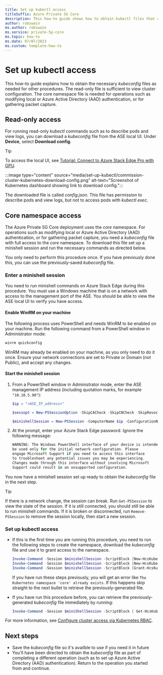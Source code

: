 ```yaml
---
title: Set up kubectl access 
titleSuffix: Azure Private 5G Core
description: This how-to guide shows how to obtain kubectl files that can be used to monitor your deployment and obtain diagnostics.
author: robswain
ms.author: robswain
ms.service: private-5g-core
ms.topic: how-to
ms.date: 07/07/2023
ms.custom: template-how-to 
---
```


# Set up kubectl access

This how-to guide explains how to obtain the necessary *kubeconfig* files as needed for other procedures. The read-only file is sufficient to view cluster configuration. The core namespace file is needed for operations such as modifying local or Azure Active Directory (AAD) authentication, or for gathering packet capture.

## Read-only access

For running read-only *kubectl* commands such as to describe pods and view logs, you can download a *kubeconfig* file from the ASE local UI. Under **Device**, select **Download config**.

> [!TIP]
> To access the local UI, see [Tutorial: Connect to Azure Stack Edge Pro with GPU](../databox-online/azure-stack-edge-gpu-deploy-connect.md).

:::image type="content" source="media/set-up-kubectl/commission-cluster-kubernetes-download-config.png" alt-text="Screenshot of Kubernetes dashboard showing link to download config.":::

The downloaded file is called *config.json*. This file has permission to describe pods and view logs, but not to access pods with *kubectl exec*.

## Core namespace access

The Azure Private 5G Core deployment uses the *core* namespace. For operations such as modifying local or Azure Active Directory (AAD) authentication, or for gathering packet capture, you need a *kubeconfig* file with full access to the *core* namespace. To download this file set up a minishell session and run the necessary commands as directed below.

You only need to perform this procedure once. If you have previously done this, you can use the previously-saved *kubeconfig* file.

### Enter a minishell session

You need to run minishell commands on Azure Stack Edge during this procedure. You must use a Windows machine that is on a network with access to the management port of the ASE. You should be able to view the ASE local UI to verify you have access.

#### Enable WinRM on your machine

The following process uses PowerShell and needs WinRM to be enabled on your machine. Run the following command from a PowerShell window in Administrator mode:
```powershell
winrm quickconfig
```
WinRM may already be enabled on your machine, as you only need to do it once. Ensure your network connections are set to Private or Domain (not Public), and accept any changes.

#### Start the minishell session

1. From a PowerShell window in Administrator mode, enter the ASE management IP address (including quotation marks, for example `"10.10.5.90"`):
    ```powershell
   $ip = "<ASE_IP_address>"
   
   $sessopt = New-PSSessionOption -SkipCACheck -SkipCNCheck -SkipRevocationCheck

   $minishellSession = New-PSSession -ComputerName $ip -ConfigurationName "Minishell" -Credential ~\EdgeUser -UseSSL -SessionOption $sessopt
    ```

1. At the prompt, enter your Azure Stack Edge password. Ignore the following message:

    ```powershell
   WARNING: The Windows PowerShell interface of your device is intended to
   be used only for the initial network configuration. Please
   engage Microsoft Support if you need to access this interface
   to troubleshoot any potential issues you may be experiencing.
   Changes made through this interface without involving Microsoft
   Support could result in an unsupported configuration.
    ```

You now have a minishell session set up ready to obtain the *kubeconfig* file in the next step.

> [!TIP]
> If there is a network change, the session can break. Run `Get-PSSession` to view the state of the session.  If it is still connected, you should still be able to run minishell commands. If it is broken or disconnected, run `Remove-PSSession` to remove the session locally, then start a new session.

### Set up kubectl access

- If this is the first time you are running this procedure, you need to run the following steps to create the namespace, download the *kubeconfig* file and use it to grant access to the namespace.
    ```powershell
    Invoke-Command -Session $minishellSession -ScriptBlock {New-HcsKubernetesNamespace -Namespace "core"}
    Invoke-Command -Session $minishellSession -ScriptBlock {New-HcsKubernetesUser -UserName "core"} | Out-File -FilePath .\kubeconfig-core.yaml
    Invoke-Command -Session $minishellSession -ScriptBlock {Grant-HcsKubernetesNamespaceAccess -Namespace "core" -UserName "core"}
    ```
    If you have run these steps previously, you will get an error like `The Kubernetes namespace 'core' already exists`. If this happens skip straight to the next bullet to retrieve the previously-generated file.

- If you have run this procedure before, you can retrieve the previously-generated *kubeconfig* file immediately by running:
    ```powershell
    Invoke-Command -Session $miniShellSession -ScriptBlock { Get-HcsKubernetesUserConfig -UserName "core" }
    ```

For more information, see [Configure cluster access via Kubernetes RBAC](../databox-online/azure-stack-edge-gpu-create-kubernetes-cluster.md#configure-cluster-access-via-kubernetes-rbac).

## Next steps
- Save the *kubeconfig* file so it's availble to use if you need it in future
- You'll have been directed to obtain the *kubeconfig* file as part of completing a different operation (such as to set up Azure Active Directory (AAD) authentication). Return to the operation you started from and continue.
